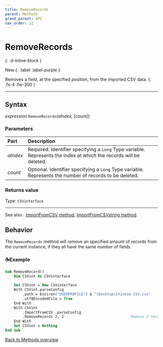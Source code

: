 ```yaml
---
title: RemoveRecords
parent: Methods
grand_parent: API
nav_order: 22
---
```


# RemoveRecords
{: .d-inline-block }

New
{: .label .label-purple }

Removes a field, at the specified position, from the imported CSV data.
{: .fs-4 .fw-300 }

---

## Syntax

*expression*.`RemoveRecords`*(aIndex, \[count\])*

### Parameters

<table>
<thead>
<tr>
<th style="text-align: left;">Part</th>
<th style="text-align: left;">Description</th>
</tr>
</thead>
<tbody>
<tr>
<td style="text-align: left;"><em>aIndex</em></td>
<td style="text-align: left;">Required. Identifier specifying a <code>Long</code> Type variable. Represents the index at which the records will be deleted.</td>
</tr>
<tr>
<td style="text-align: left;"><em>count</em></td>
<td style="text-align: left;">Optional. Identifier specifying a <code>Long</code> Type variable. Represents the number of records to be deleted.</td>
</tr>
</tbody>
</table>

### Returns value

*Type*: `CSVinterface`

---

See also
: [ImportFromCSV method](https://ws-garcia.github.io/VBA-CSV-interface/api/methods/importfromcsv.html), [ImportFromCSVstring method](https://ws-garcia.github.io/VBA-CSV-interface/api/methods/importfromcsvstring.html).

## Behavior

The `RemoveRecords` method will remove an specified amount of records from the current instance, if they all have the same number of fields. 

### ☕Example

```vb
Sub RemoveRecord()
    Dim CSVint As CSVinterface
    
    Set CSVint = New CSVinterface
    With CSVint.parseConfig
        .path = Environ("USERPROFILE") & "\Desktop\Chinese CSV.csv"
        .utf8EncodedFile = True
    End With
    With CSVint
        .ImportFromCSV .parseConfig
        .RemoveRecords 2, 2                              'Remove 2 records starting at the 3th record
    End With
    Set CSVint = Nothing
End Sub
```

[Back to Methods overview](https://ws-garcia.github.io/VBA-CSV-interface/api/methods/)